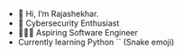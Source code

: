 - 👋 Hi, I’m Rajashekhar.
- 👨 Cybersecurity Enthusiast
- 👨🏼‍💻 Aspiring Software Engineer
- Currently learning Python `` (Snake emoji)
